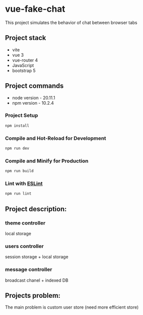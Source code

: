 # vue-fake-chat

This project simulates the behavior of chat between browser tabs

## Project stack

- vite
- vue 3
- vue-router 4
- JavaScript
- bootstrap 5

## Project commands

- node version - 20.11.1
- npm version - 10.2.4

### Project Setup

```sh
npm install
```

### Compile and Hot-Reload for Development

```sh
npm run dev
```

### Compile and Minify for Production

```sh
npm run build
```

### Lint with [ESLint](https://eslint.org/)

```sh
npm run lint
```

## Project description:

### theme controller

local storage

### users controller

session storage + local storage

### message controller

broadcast chanel + indexed DB

## Projects problem:

The main problem is custom user store (need more efficient store)
